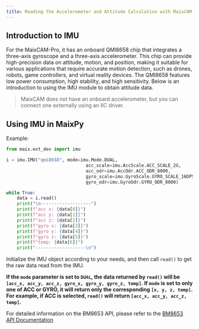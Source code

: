 ```yaml
---
title: Reading the Accelerometer and Attitude Calculation with MaixCAM MaixPy
---
```


## Introduction to IMU

For the MaixCAM-Pro, it has an onboard QMI8658 chip that integrates a three-axis gyroscope and a three-axis accelerometer. This chip can provide high-precision data on attitude, motion, and position, making it suitable for various applications that require accurate motion detection, such as drones, robots, game controllers, and virtual reality devices. The QMI8658 features low power consumption, high stability, and high sensitivity. Below is an introduction to using the IMU module to obtain attitude data.

> MaixCAM does not have an onboard accelerometer, but you can connect one externally using an IIC driver.


## Using IMU in MaixPy

Example:

```python
from maix.ext_dev import imu

i = imu.IMU("qmi8658", mode=imu.Mode.DUAL,
                              acc_scale=imu.AccScale.ACC_SCALE_2G,
                              acc_odr=imu.AccOdr.ACC_ODR_8000,
                              gyro_scale=imu.GyroScale.GYRO_SCALE_16DPS,
                              gyro_odr=imu.GyroOdr.GYRO_ODR_8000)

while True:
    data = i.read()
    print("\n-------------------")
    print(f"acc x: {data[0]}")
    print(f"acc y: {data[1]}")
    print(f"acc z: {data[2]}")
    print(f"gyro x: {data[3]}")
    print(f"gyro y: {data[4]}")
    print(f"gyro z: {data[5]}")
    print(f"temp: {data[6]}")
    print("-------------------\n")
```

Initialize the IMU object according to your needs, and then call `read()` to get the raw data read from the IMU.

**If the `mode` parameter is set to `DUAL`, the data returned by `read()` will be `[acc_x, acc_y, acc_z, gyro_x, gyro_y, gyro_z, temp]`. If `mode` is set to only one of ACC or GYRO, it will return only the corresponding `[x, y, z, temp]`. For example, if ACC is selected, `read()` will return `[acc_x, acc_y, acc_z, temp]`.**

For detailed information on the BM8653 API, please refer to the [BM8653 API Documentation](../../../api/maix/ext_dev/imu.md)

